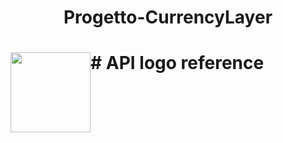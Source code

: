 <h1 align="center"> Progetto-CurrencyLayer</h1>
<h1> <img src=""C:\Users\parte\OneDrive\Desktop\currencylayer_logo.png""
  width="128"
  height="128"
  style="float:left;">
    # API logo reference

